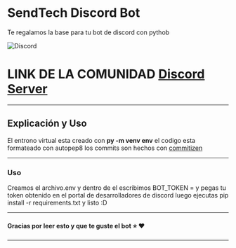 # SendTech Discord Bot

Te regalamos la base para tu bot de discord con pythob

![Discord](https://www.fullesports.com/wp-content/uploads/2018/05/Optimized-discord-logo.jpg)

# LINK DE LA COMUNIDAD [Discord Server](https://linktr.ee/senderotecnologico)

---

## Explicación y Uso

El entrono virtual esta creado con **py -m venv env**  el codigo esta formateado con autopep8 los commits son hechos con [commitizen](https://github.com/commitizen/cz-cli) 

---

### Uso

Creamos el archivo.env y dentro de el escribimos BOT_TOKEN = y pegas tu token obtenido en el portal de desarrolladores de discord luego ejecutas pip install -r requirements.txt y listo :D 

---

#### Gracias por leer esto y que te guste el bot :star: :heart:

---
